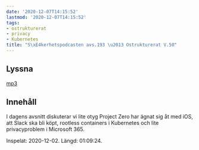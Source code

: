 ```yaml
---
date: '2020-12-07T14:15:52'
lastmod: '2020-12-07T14:15:52'
tags:
- ostrukturerat
- privacy
- Kubernetes
title: "S\xE4kerhetspodcasten avs.193 \u2013 Ostrukturerat V.50"
---
```

## Lyssna

[mp3](https://traffic.libsyn.com/secure/sakerhetspodcasten/2020-12-02_Sakerhetspodcasten_ostrukt.mp3)

## Innehåll

I dagens avsnitt diskuterar vi lite otyg Project Zero har ägnat sig åt med iOS, att
Slack ska bli köpt, rootless containers i Kubernetes och lite privacyproblem i Microsoft 365.

Inspelat: 2020-12-02. Längd: 01:09:24.


